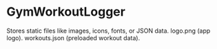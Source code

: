 # GymWorkoutLogger
Stores static files like images, icons, fonts, or JSON data.
logo.png (app logo).
workouts.json (preloaded workout data).